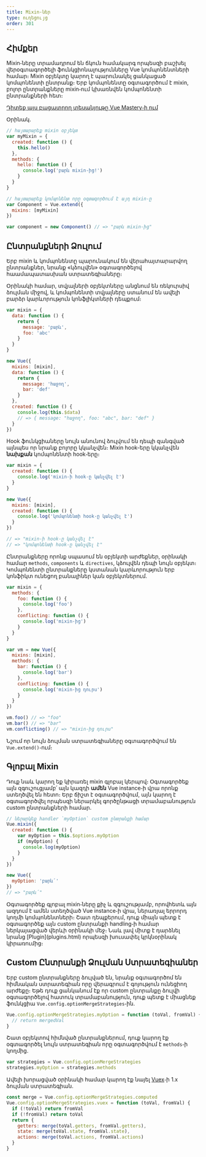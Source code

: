 ```yaml
---
title: Mixin֊ներ
type: ուղեցույց
order: 301
---
```


## Հիմքեր

Mixin֊ները տրամադրում են ճկուն համակարգ որպեսզի բաշխել վերօգտագործելի ֆունկցիոնալությունները Vue կոմպոնենտների համար։ Mixin օբյեկտը կարող է պարունակել ցանկացած կոմպոնենտի ընտրանք։ Երբ կոմպոնենտը օգտագործում է mixin, բոլոր ընտրանքները mixin֊ում կխառնվեն կոմպոնենտի ընտրանքների հետ։

<div class="vue-mastery"><a href="https://www.vuemastery.com/courses/next-level-vue/mixins" target="_blank" rel="noopener" title="Mixins Tutorial">Դիտեք այս բացատրող տեսանյութը Vue Mastery֊ի ում</a></div>

Օրինակ․

``` js
// հայտարարեք mixin օբյեկտ
var myMixin = {
  created: function () {
    this.hello()
  },
  methods: {
    hello: function () {
      console.log('բարև mixin֊ից!')
    }
  }
}

// հայտարարեք կոմպոնենտ որը օգտագործում է այդ mixin֊ը
var Component = Vue.extend({
  mixins: [myMixin]
})

var component = new Component() // => "բարև mixin֊ից"
```

## Ընտրանքների Ձուլում

Երբ mixin և կոմպոնենտը պարունակում են վերահայտարարվող ընտրանքներ, նրանք «կձուլվեն» օգտագործելով հաամապատասխան ստրատեգիաները։

Օրինակի համար, տվյալների օբյեկտները անցնում են ռեկուրսիվ ձուլման միջով, և կոմպոնենտի տվյալները ստանում են ավելի բարձր կարևորություն կոնֆլիկտների դեպքում։

``` js
var mixin = {
  data: function () {
    return {
      message: 'բարև',
      foo: 'abc'
    }
  }
}

new Vue({
  mixins: [mixin],
  data: function () {
    return {
      message: 'հաջող',
      bar: 'def'
    }
  },
  created: function () {
    console.log(this.$data)
    // => { message: "հաջող", foo: "abc", bar: "def" }
  }
})
```

Hook ֆունկցիաները նույն անունով ձուլվում են դեպի զանգված այնպես որ նրանք բոլորը կկանչվեն։ Mixin hook-երը կկանչվեն **նախքան** կոմպոնենտի hook֊երը։

``` js
var mixin = {
  created: function () {
    console.log('mixin֊ի hook֊ը կանչվել է')
  }
}

new Vue({
  mixins: [mixin],
  created: function () {
    console.log('կոմպոնենտի hook֊ը կանչվել է')
  }
})

// => "mixin֊ի hook֊ը կանչվել է"
// => "կոմպոնենտի hook֊ը կանչվել է"
```

Ընտրանքները որոնք սպասում են օբյեկտի արժեքներ, օրինակի համար `methods`, `components` և `directives`, կձուլվեն դեպի նույն օբյեկտ։ Կոմպոնենտի ընտրանքները կստանան կարևորություն երբ կոնֆիկտ ունեցող բանալիներ կան օբյեկտներում․

``` js
var mixin = {
  methods: {
    foo: function () {
      console.log('foo')
    },
    conflicting: function () {
      console.log('mixin֊ից')
    }
  }
}

var vm = new Vue({
  mixins: [mixin],
  methods: {
    bar: function () {
      console.log('bar')
    },
    conflicting: function () {
      console.log('mixin֊ից դուրս')
    }
  }
})

vm.foo() // => "foo"
vm.bar() // => "bar"
vm.conflicting() // => "mixin-ից դուրս"
```

Նշում որ նույն ձուլման ստրատեգիաները օգտագործվում են `Vue.extend()`֊ում։

## Գլոբալ Mixin

Դուք նաև կարող եք կիրառել mixin գլոբալ կերպով։ Օգտագործեք այն զգուշուցյամբ՛ այն կազդի **ամեն** Vue instance֊ի վրա որոնք ստեղծվել են հետո։ Երբ ճիշտ է օգտագործվում, այն կարող է օգտագործվել որպեսզի ներարկել գործընթացի տրամաբանություն custom ընտրանքների համար․

``` js
// ներարկեք handler `myOption` custom ընտրանքի համար
Vue.mixin({
  created: function () {
    var myOption = this.$options.myOption
    if (myOption) {
      console.log(myOption)
    }
  }
})

new Vue({
  myOption: 'բարև՛'
})
// => "բարև՛"
```

<p class="tip">Օգտագործեք գլոբալ mixin֊ները քիչ և զգուշությամբ, որովհետև այն ազդում է ամեն ստեղծված Vue instance֊ի վրա, ներառյալ երրորդ կողմի կոմպոնենտների։ Շատ դեպքերում, դուք միայն պետք է օգտագործեք այն custom ընտրանքի handling֊ի համար ներկայացված վերևի օրինակի մեջ։ Նաև լավ միտք է դարձնել նրանց [Plugin](plugins.html) որպեսզի խուսափել կրկնօրինակ կիրառումից։</p>

## Custom Ընտրանքի Ձուլման Ստրատեգիաներ

Երբ custom ընտրանքները ձուլված են, նրանք օգտագործոմ են հիմնական ստրատեգիան որը վերագրում է գոյություն ունեցիող արժեքը։ Եթե դուք ցանկանում էք որ custom ընտրանքը ձուլվի օգտագործելով հատուկ տրամաբանություն, դուք պետք է միացնեք ֆունկցիա `Vue.config.optionMergeStrategies`֊ին․

``` js
Vue.config.optionMergeStrategies.myOption = function (toVal, fromVal) {
  // return mergedVal
}
```

Շատ օբյեկտով հիմնված ընտրանքներում, դուք կարող էք օգտագործել նույն ստրատեգիան որը օգտագործվում է `methods`֊ի կողմից․

``` js
var strategies = Vue.config.optionMergeStrategies
strategies.myOption = strategies.methods
```

Ավելի խորացված օրինակի համար կարող էք նայել [Vuex](https://github.com/vuejs/vuex)֊ի 1.x ձուլման ստրատեգիան․

``` js
const merge = Vue.config.optionMergeStrategies.computed
Vue.config.optionMergeStrategies.vuex = function (toVal, fromVal) {
  if (!toVal) return fromVal
  if (!fromVal) return toVal
  return {
    getters: merge(toVal.getters, fromVal.getters),
    state: merge(toVal.state, fromVal.state),
    actions: merge(toVal.actions, fromVal.actions)
  }
}
```
